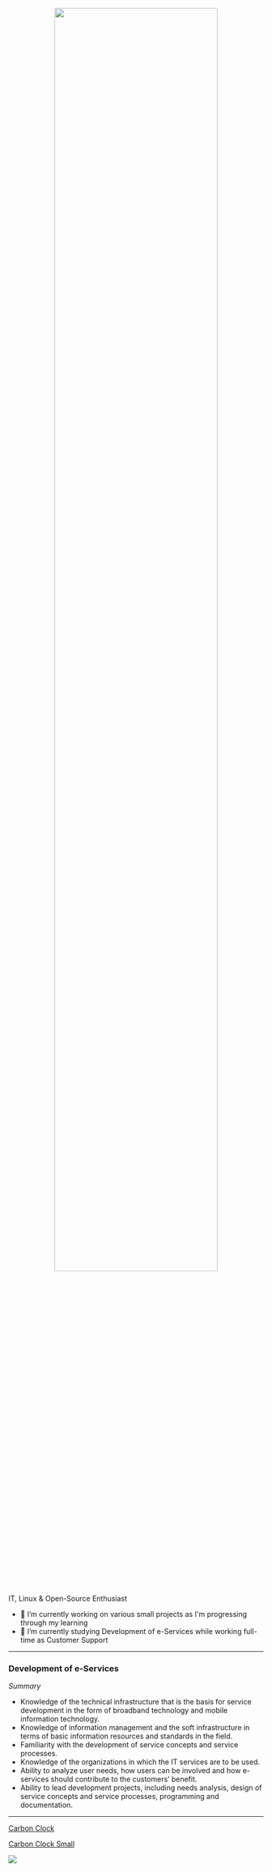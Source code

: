 <p align="center"><img src="https://user-images.githubusercontent.com/12261439/156359571-11d361bc-1ac0-48a5-9517-a08924ee1123.jpg" width="80%"></p> 

IT, Linux & Open-Source Enthusiast

- 🔭 I’m currently working on various small projects as I'm progressing through my learning
- 🌱 I’m currently studying Development of e-Services while working full-time as Customer Support

---

### Development of e-Services

_Summary_

- Knowledge of the technical infrastructure that is the basis for service development in the form of broadband technology and mobile information technology.
- Knowledge of information management and the soft infrastructure in terms of basic information resources and standards in the field.
- Familiarity with the development of service concepts and service processes.
- Knowledge of the organizations in which the IT services are to be used.
- Ability to analyze user needs, how users can be involved and how e-services should contribute to the customers’ benefit.
- Ability to lead development projects, including needs analysis, design of service concepts and service processes, programming and documentation.

---

[Carbon Clock](https://www.mcc-berlin.net/fileadmin/data/clock/carbon_clock.htm)  

[Carbon Clock Small](https://www.mcc-berlin.net/fileadmin/data/video/carbon_clock_s/carbon_clock.htm)  

<img src="https://user-images.githubusercontent.com/12261439/156358173-e4389fb4-6889-471b-ab84-01e89362cca0.png">

<!-- ### Footer

Last updated: November 2021 -->


<!--
**ZendaiOwl/ZendaiOwl** is a ✨ _special_ ✨ repository because its `README.md` (this file) appears on your GitHub profile.

Here are some ideas to get you started:

- 🔭 I’m currently working on ...
- 🌱 I’m currently learning ...
- 👯 I’m looking to collaborate on ...
- 🤔 I’m looking for help with ...
- 💬 Ask me about ...
- 📫 How to reach me: ...
- 😄 Pronouns: ...
- ⚡ Fun fact: ...
-->
